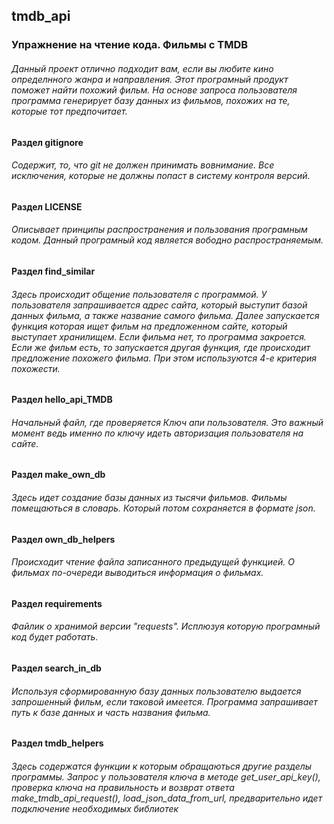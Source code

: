 ## tmdb_api
### Упражнение на чтение кода. Фильмы с TMDB
###### Данный проект отлично подходит вам, если вы любите кино определнного жанра и направления. Этот програмный продукт поможет найти похожий фильм. На основе запроса пользователя программа генерирует базу данных из фильмов, похожих на те, которые тот предпочитает.
#### Раздел gitignore 
###### Содержит, то, что git не должен принимать вовнимание. Все исключения, которые не должны попаст  в систему контроля версий.
#### Раздел LICENSE
###### Описывает принципы распространения и пользования програмным кодом. Данный програмный код является вободно распространяемым.
#### Раздел find_similar
###### Здесь происходит общение  пользователя с программой. У пользователя запрашивается адрес сайта, который выступит базой данных фильма, а также название самого фильма. Далее запускается функция которая ищет фильм на предложенном сайте, который выступает хранилищем. Если фильма нет, то программа закроется. Если же фильм есть, то запускается другая функция, где происходит предложение похожего фильма. При этом используются 4-е критерия похожести.  
#### Раздел hello_api_TMDB
###### Начальный файл, где проверяется Ключ апи пользователя. Это важный момент ведь именно по ключу идеть авторизация пользователя на сайте.
#### Раздел make_own_db
###### Здесь идет создание базы данных из тысячи фильмов. Фильмы помещаються в словарь. Который потом сохраняется в формате json.
#### Раздел own_db_helpers
###### Происходит чтение файла записанного предыдущей функцией. О фильмах по-очереди выводиться информация о фильмах.
#### Раздел requirements
###### Файлик о хранимой версии "requests". Исплюзуя которую програмный код будет работать.
#### Раздел search_in_db
###### Иcпользуя сформированную базу данных пользователю выдается запрошенный фильм, если таковой имеется. Программа запрашивает путь к базе данных и часть названия фильма. 
#### Раздел tmdb_helpers
###### Здесь содержатся функции к которым обращаються другие разделы программы. Запрос у пользователя ключа в методе get_user_api_key(), проверка ключа на правильность и возврат ответа make_tmdb_api_request(), load_json_data_from_url, предварительно идет подключение необходимых библиотек

